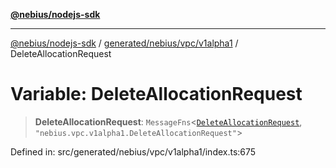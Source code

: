 [**@nebius/nodejs-sdk**](../../../../../README.md)

***

[@nebius/nodejs-sdk](../../../../../README.md) / [generated/nebius/vpc/v1alpha1](../README.md) / DeleteAllocationRequest

# Variable: DeleteAllocationRequest

> **DeleteAllocationRequest**: `MessageFns`\<[`DeleteAllocationRequest`](../interfaces/DeleteAllocationRequest.md), `"nebius.vpc.v1alpha1.DeleteAllocationRequest"`\>

Defined in: src/generated/nebius/vpc/v1alpha1/index.ts:675
